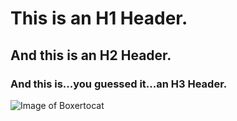 # This is an H1 Header.
## And this is an H2 Header.
### And this is...you guessed it...an H3 Header.
![Image of Boxertocat](https://octodex.github.com/images/boxertocat_octodex.jpg)
